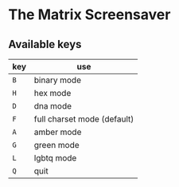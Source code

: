 # The Matrix Screensaver

## Available keys

| key | use |
|-----|-----|
| `B` | binary mode |
| `H` | hex mode |
| `D` | dna mode |
| `F` | full charset mode (default) |
| `A` | amber mode |
| `G` | green mode |
| `L` | lgbtq mode |
| `Q` | quit |


